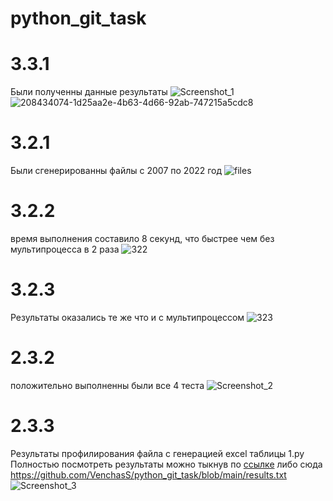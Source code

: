 # python_git_task

# 3.3.1
Были полученны данные результаты
![Screenshot_1](https://user-images.githubusercontent.com/49115035/209783837-2da091c4-c8ca-4a89-9d58-27d29261bc94.png)
![208434074-1d25aa2e-4b63-4d66-92ab-747215a5cdc8](https://user-images.githubusercontent.com/49115035/209783840-26e0f51d-bc5a-49a4-8076-543036521b50.png)


# 3.2.1
Были сгенерированны файлы с 2007 по 2022 год
![files](https://user-images.githubusercontent.com/49115035/208684476-669e63db-bee2-4214-87ae-04ebf627bd68.png)

# 3.2.2
время выполнения составило 8 секунд, что быстрее чем без мультипроцесса в 2 раза
![322](https://user-images.githubusercontent.com/49115035/209003124-6e74032f-63c1-4543-90d6-58e2124caf11.png)

# 3.2.3
Результаты оказались те же что и с мультипроцессом
![323](https://user-images.githubusercontent.com/49115035/209119007-5c8e9587-0c92-45ae-89d9-10588b67a1a9.png)

# 2.3.2
положительно выполненны были все 4 теста
![Screenshot_2](https://user-images.githubusercontent.com/49115035/206168665-ec80d804-9c98-44d7-918f-1999e52ab22f.png)


# 2.3.3
Результаты профилирования файла с генерацией excel таблицы 1.py
Полностью посмотреть результаты можно тыкнув по [ссылке](https://github.com/VenchasS/python_git_task/blob/main/results.txt) либо сюда https://github.com/VenchasS/python_git_task/blob/main/results.txt
![Screenshot_3](https://user-images.githubusercontent.com/49115035/206178722-28bf790c-6056-458c-ace7-be63df275a7a.png)
